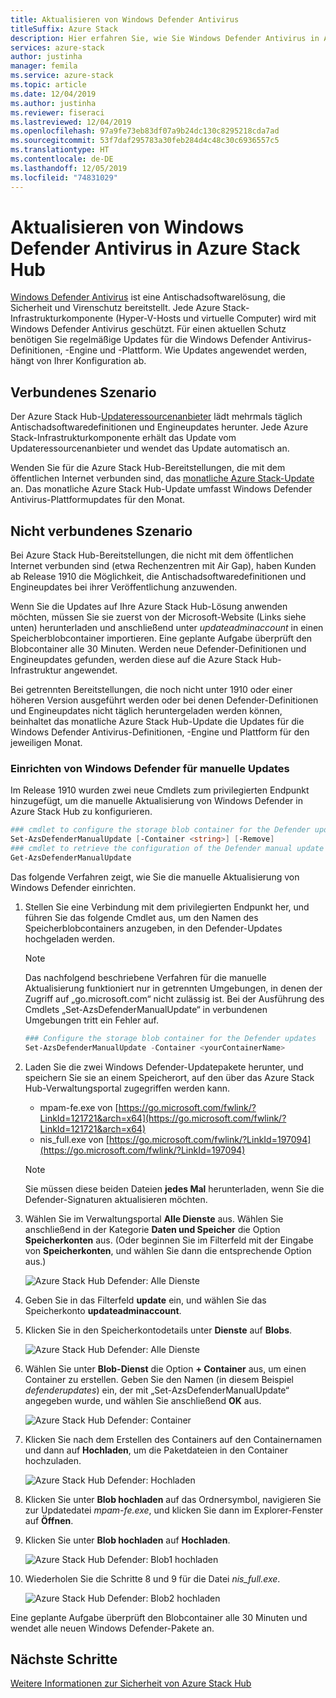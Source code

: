 ```yaml
---
title: Aktualisieren von Windows Defender Antivirus
titleSuffix: Azure Stack
description: Hier erfahren Sie, wie Sie Windows Defender Antivirus in Azure Stack aktualisieren.
services: azure-stack
author: justinha
manager: femila
ms.service: azure-stack
ms.topic: article
ms.date: 12/04/2019
ms.author: justinha
ms.reviewer: fiseraci
ms.lastreviewed: 12/04/2019
ms.openlocfilehash: 97a9fe73eb83df07a9b24dc130c8295218cda7ad
ms.sourcegitcommit: 53f7daf295783a30feb284d4c48c30c6936557c5
ms.translationtype: HT
ms.contentlocale: de-DE
ms.lasthandoff: 12/05/2019
ms.locfileid: "74831029"
---
```

# <a name="update-windows-defender-antivirus-on-azure-stack-hub"></a>Aktualisieren von Windows Defender Antivirus in Azure Stack Hub

[Windows Defender Antivirus](https://docs.microsoft.com/windows/security/threat-protection/windows-defender-antivirus/windows-defender-antivirus-in-windows-10) ist eine Antischadsoftwarelösung, die Sicherheit und Virenschutz bereitstellt. Jede Azure Stack-Infrastrukturkomponente (Hyper-V-Hosts und virtuelle Computer) wird mit Windows Defender Antivirus geschützt. Für einen aktuellen Schutz benötigen Sie regelmäßige Updates für die Windows Defender Antivirus-Definitionen, -Engine und -Plattform. Wie Updates angewendet werden, hängt von Ihrer Konfiguration ab.

## <a name="connected-scenario"></a>Verbundenes Szenario

Der Azure Stack Hub-[Updateressourcenanbieter](azure-stack-updates.md#the-update-resource-provider) lädt mehrmals täglich Antischadsoftwaredefinitionen und Engineupdates herunter. Jede Azure Stack-Infrastrukturkomponente erhält das Update vom Updateressourcenanbieter und wendet das Update automatisch an.

Wenden Sie für die Azure Stack Hub-Bereitstellungen, die mit dem öffentlichen Internet verbunden sind, das [monatliche Azure Stack-Update](azure-stack-apply-updates.md) an. Das monatliche Azure Stack Hub-Update umfasst Windows Defender Antivirus-Plattformupdates für den Monat.

## <a name="disconnected-scenario"></a>Nicht verbundenes Szenario

Bei Azure Stack Hub-Bereitstellungen, die nicht mit dem öffentlichen Internet verbunden sind (etwa Rechenzentren mit Air Gap), haben Kunden ab Release 1910 die Möglichkeit, die Antischadsoftwaredefinitionen und Engineupdates bei ihrer Veröffentlichung anzuwenden. 

Wenn Sie die Updates auf Ihre Azure Stack Hub-Lösung anwenden möchten, müssen Sie sie zuerst von der Microsoft-Website (Links siehe unten) herunterladen und anschließend unter *updateadminaccount* in einen Speicherblobcontainer importieren. Eine geplante Aufgabe überprüft den Blobcontainer alle 30 Minuten. Werden neue Defender-Definitionen und Engineupdates gefunden, werden diese auf die Azure Stack Hub-Infrastruktur angewendet. 

Bei getrennten Bereitstellungen, die noch nicht unter 1910 oder einer höheren Version ausgeführt werden oder bei denen Defender-Definitionen und Engineupdates nicht täglich heruntergeladen werden können, beinhaltet das monatliche Azure Stack Hub-Update die Updates für die Windows Defender Antivirus-Definitionen, -Engine und Plattform für den jeweiligen Monat. 


### <a name="set-up-windows-defender-for-manual-updates"></a>Einrichten von Windows Defender für manuelle Updates 

Im Release 1910 wurden zwei neue Cmdlets zum privilegierten Endpunkt hinzugefügt, um die manuelle Aktualisierung von Windows Defender in Azure Stack Hub zu konfigurieren. 

```powershell 
### cmdlet to configure the storage blob container for the Defender updates 
Set-AzsDefenderManualUpdate [-Container <string>] [-Remove]  
### cmdlet to retrieve the configuration of the Defender manual update settings 
Get-AzsDefenderManualUpdate  
``` 

Das folgende Verfahren zeigt, wie Sie die manuelle Aktualisierung von Windows Defender einrichten. 

1. Stellen Sie eine Verbindung mit dem privilegierten Endpunkt her, und führen Sie das folgende Cmdlet aus, um den Namen des Speicherblobcontainers anzugeben, in den Defender-Updates hochgeladen werden. 

   > [!NOTE] 
   > Das nachfolgend beschriebene Verfahren für die manuelle Aktualisierung funktioniert nur in getrennten Umgebungen, in denen der Zugriff auf „go.microsoft.com“ nicht zulässig ist. Bei der Ausführung des Cmdlets „Set-AzsDefenderManualUpdate“ in verbundenen Umgebungen tritt ein Fehler auf. 

   ```powershell 
   ### Configure the storage blob container for the Defender updates 
   Set-AzsDefenderManualUpdate -Container <yourContainerName>
   ``` 

2. Laden Sie die zwei Windows Defender-Updatepakete herunter, und speichern Sie sie an einem Speicherort, auf den über das Azure Stack Hub-Verwaltungsportal zugegriffen werden kann.  

   * mpam-fe.exe von [https://go.microsoft.com/fwlink/?LinkId=121721&arch=x64](https://go.microsoft.com/fwlink/?LinkId=121721&arch=x64) 
   * nis_full.exe von [https://go.microsoft.com/fwlink/?LinkId=197094](https://go.microsoft.com/fwlink/?LinkId=197094) 

   > [!NOTE] 
   > Sie müssen diese beiden Dateien **jedes Mal** herunterladen, wenn Sie die Defender-Signaturen aktualisieren möchten. 

3. Wählen Sie im Verwaltungsportal **Alle Dienste** aus. Wählen Sie anschließend in der Kategorie **Daten und Speicher** die Option **Speicherkonten** aus. (Oder beginnen Sie im Filterfeld mit der Eingabe von **Speicherkonten**, und wählen Sie dann die entsprechende Option aus.) 

   ![Azure Stack Hub Defender: Alle Dienste](./media/azure-stack-security-av/image1.png)  

4. Geben Sie in das Filterfeld **update** ein, und wählen Sie das Speicherkonto **updateadminaccount**. 

5. Klicken Sie in den Speicherkontodetails unter **Dienste** auf **Blobs**. 

   ![Azure Stack Hub Defender: Alle Dienste](./media/azure-stack-security-av/image2.png) 

6. Wählen Sie unter **Blob-Dienst** die Option **+ Container** aus, um einen Container zu erstellen. Geben Sie den Namen (in diesem Beispiel *defenderupdates*) ein, der mit „Set-AzsDefenderManualUpdate“ angegeben wurde, und wählen Sie anschließend **OK** aus. 

   ![Azure Stack Hub Defender: Container](./media/azure-stack-security-av/image3.png) 

7. Klicken Sie nach dem Erstellen des Containers auf den Containernamen und dann auf **Hochladen**, um die Paketdateien in den Container hochzuladen. 

   ![Azure Stack Hub Defender: Hochladen](./media/azure-stack-security-av/image4.png) 

8. Klicken Sie unter **Blob hochladen** auf das Ordnersymbol, navigieren Sie zur Updatedatei *mpam-fe.exe*, und klicken Sie dann im Explorer-Fenster auf **Öffnen**. 

9. Klicken Sie unter **Blob hochladen** auf **Hochladen**. 

   ![Azure Stack Hub Defender: Blob1 hochladen](./media/azure-stack-security-av/image5.png) 

1. Wiederholen Sie die Schritte 8 und 9 für die Datei *nis_full.exe*. 

   ![Azure Stack Hub Defender: Blob2 hochladen](./media/azure-stack-security-av/image6.png)

Eine geplante Aufgabe überprüft den Blobcontainer alle 30 Minuten und wendet alle neuen Windows Defender-Pakete an.  

## <a name="next-steps"></a>Nächste Schritte

[Weitere Informationen zur Sicherheit von Azure Stack Hub](azure-stack-security-foundations.md)
